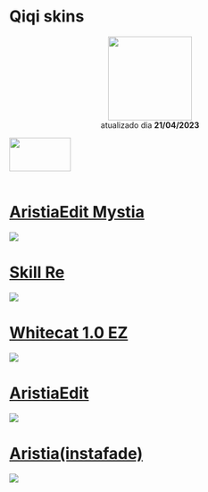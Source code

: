 # Qiqi skins

<p align="center">
   <a href="https://osu.ppy.sh/users/15251627">
    <img src="https://a.ppy.sh/15251627"
         width="150"
         height="150">
   </a>
   
<br>
  atualizado dia
  <b> 21/04/2023 </b>
</p>

<div align="left">
   <a href="https://osu.ppy.sh/community/forums/topics/1679931?n=1">
  <img src="https://assets.ppy.sh/profile-badges/dtt-2023.png" 
       width="110" 
       height="60"></a>

</div>
<br>

# [AristiaEdit Mystia](https://github.com/Yumiih/Skins/raw/main/players/qiqi/AristiaEdit_Mistya.osk)
[![](https://osu.ppy.sh/ss/18558434/3ea3)](https://github.com/Yumiih/Skins/raw/main/players/qiqi/AristiaEdit_Mistya.osk)

# [Skill Re](https://github.com/Yumiih/Skins/raw/main/players/qiqi/Skill%20Re.osk)
[![](https://osu.ppy.sh/ss/18558470/417e)](https://github.com/Yumiih/Skins/raw/main/players/qiqi/Skill%20Re.osk)

# [Whitecat 1.0 EZ](https://github.com/Yumiih/Skins/raw/main/players/qiqi/-__WhiteCat_1.0_EZ_-.osk)
[![](https://osu.ppy.sh/ss/18558472/99a2)](https://github.com/Yumiih/Skins/raw/main/players/qiqi/-__WhiteCat_1.0_EZ_-.osk)

# [AristiaEdit](https://github.com/Yumiih/Skins/raw/main/players/qiqi/AristiaEdit.osk)
[![](https://osu.ppy.sh/ss/18558480/3ce1)](https://github.com/Yumiih/Skins/raw/main/players/qiqi/AristiaEdit.osk)

# [Aristia(instafade)](https://github.com/Yumiih/Skins/raw/main/players/qiqi/Aristia(instafade).osk)
[![](https://osu.ppy.sh/ss/18558488/3e7a)](https://github.com/Yumiih/Skins/raw/main/players/qiqi/Aristia(instafade).osk)
